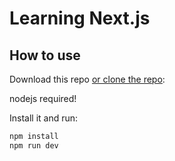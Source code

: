 # Learning Next.js

## How to use

Download this repo [or clone the repo](https://github.com/vaguebrownfox/namrata):

nodejs required!

Install it and run:

```sh
npm install
npm run dev
```
